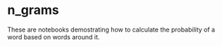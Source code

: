 # n_grams

These are notebooks demostrating how to calculate the probability of a word based on words around it.
